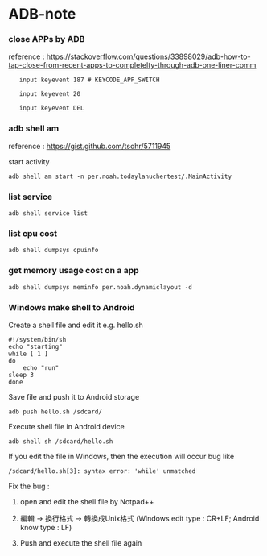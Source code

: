 # ADB-note

### close APPs by ADB

reference : https://stackoverflow.com/questions/33898029/adb-how-to-tap-close-from-recent-apps-to-completelty-through-adb-one-liner-comm

       input keyevent 187 # KEYCODE_APP_SWITCH

       input keyevent 20

       input keyevent DEL       

### adb shell am

reference : https://gist.github.com/tsohr/5711945

start activity
  
    adb shell am start -n per.noah.todaylanuchertest/.MainActivity

### list service

    adb shell service list

### list cpu cost

    adb shell dumpsys cpuinfo

### get memory usage cost on a app  

    adb shell dumpsys meminfo per.noah.dynamiclayout -d
    
### Windows make shell to Android

Create a shell file and edit it e.g. hello.sh
    
    #!/system/bin/sh 
    echo "starting"
    while [ 1 ] 
    do     
        echo "run"     
	sleep 3
    done

Save file and push it to Android storage

    adb push hello.sh /sdcard/

Execute shell file in Android device

    adb shell sh /sdcard/hello.sh
    
If you edit the file in Windows, then the execution will occur bug like 

    /sdcard/hello.sh[3]: syntax error: 'while' unmatched
    
Fix the bug :

1. open and edit the shell file by Notpad++

2. 編輯 -> 換行格式 -> 轉換成Unix格式 (Windows edit type : CR+LF; Android know type : LF)

3. Push and execute the shell file again
